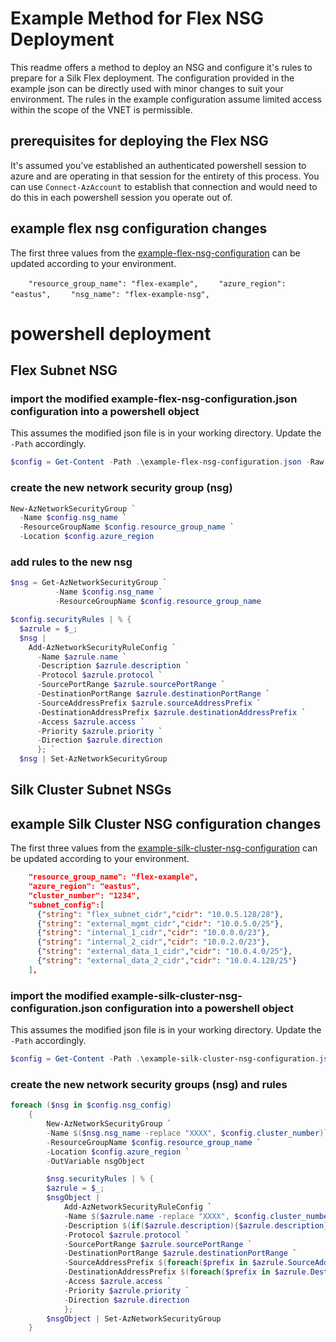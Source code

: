 # Example Method for Flex NSG Deployment

This readme offers a method to deploy an NSG and configure it's rules to prepare for a Silk Flex deployment.  The configuration provided in the example json can be directly used with minor changes to suit your environment.  The rules in the example configuration assume limited access within the scope of the VNET is permissible.


## prerequisites for deploying the Flex NSG
It's assumed you've established an authenticated powershell session to azure and are operating in that session for the entirety of this process. You can use `Connect-AzAccount` to establish that connection and would need to do this in each powershell session you operate out of.


## example flex nsg configuration changes
The first three values from the [example-flex-nsg-configuration](example-flex-nsg-configuration.json) can be updated according to your environment.


`    "resource_group_name": "flex-example",`
`    "azure_region": "eastus",`
`    "nsg_name": "flex-example-nsg",`


# powershell deployment
## Flex Subnet NSG
### import the modified example-flex-nsg-configuration.json configuration into a powershell object
This assumes the modified json file is in your working directory.  Update the `-Path` accordingly.
```powershell
$config = Get-Content -Path .\example-flex-nsg-configuration.json -Raw | ConvertFrom-Json -Depth 100
```

### create the new network security group (nsg)
```powershell
New-AzNetworkSecurityGroup `
  -Name $config.nsg_name `
  -ResourceGroupName $config.resource_group_name `
  -Location $config.azure_region
```

### add rules to the new nsg
```powershell
$nsg = Get-AzNetworkSecurityGroup `
          -Name $config.nsg_name `
          -ResourceGroupName $config.resource_group_name

$config.securityRules | % {
  $azrule = $_;
  $nsg |
    Add-AzNetworkSecurityRuleConfig `
      -Name $azrule.name `
      -Description $azrule.description `
      -Protocol $azrule.protocol `
      -SourcePortRange $azrule.sourcePortRange `
      -DestinationPortRange $azrule.destinationPortRange `
      -SourceAddressPrefix $azrule.sourceAddressPrefix `
      -DestinationAddressPrefix $azrule.destinationAddressPrefix `
      -Access $azrule.access `
      -Priority $azrule.priority `
      -Direction $azrule.direction
      }; `
  $nsg | Set-AzNetworkSecurityGroup
```



## Silk Cluster Subnet NSGs

## example Silk Cluster NSG configuration changes
The first three values from the [example-silk-cluster-nsg-configuration](example-silk-cluster-nsg-configuration.json) can be updated according to your environment.

```json
    "resource_group_name": "flex-example",
    "azure_region": "eastus",
    "cluster_number": "1234",
    "subnet_config":[
      {"string": "flex_subnet_cidr","cidr": "10.0.5.128/28"},
      {"string": "external_mgmt_cidr","cidr": "10.0.5.0/25"},
      {"string": "internal_1_cidr","cidr": "10.0.0.0/23"},
      {"string": "internal_2_cidr","cidr": "10.0.2.0/23"},
      {"string": "external_data_1_cidr","cidr": "10.0.4.0/25"},
      {"string": "external_data_2_cidr","cidr": "10.0.4.128/25"}
    ],
```

### import the modified example-silk-cluster-nsg-configuration.json configuration into a powershell object
This assumes the modified json file is in your working directory.  Update the `-Path` accordingly.
```powershell
$config = Get-Content -Path .\example-silk-cluster-nsg-configuration.json -Raw | ConvertFrom-Json -Depth 100
```

### create the new network security groups (nsg) and rules
```powershell
foreach ($nsg in $config.nsg_config)
    {
        New-AzNetworkSecurityGroup `
        -Name $($nsg.nsg_name -replace "XXXX", $config.cluster_number)`
        -ResourceGroupName $config.resource_group_name `
        -Location $config.azure_region `
        -OutVariable nsgObject

        $nsg.securityRules | % {
        $azrule = $_;
        $nsgObject |
            Add-AzNetworkSecurityRuleConfig `
            -Name $($azrule.name -replace "XXXX", $config.cluster_number)`
            -Description $(if($azrule.description){$azrule.description}else{$azrule.name -replace ".*XXXX-network(.*)", '$1' -replace '-', ' '}) `
            -Protocol $azrule.protocol `
            -SourcePortRange $azrule.sourcePortRange `
            -DestinationPortRange $azrule.destinationPortRange `
            -SourceAddressPrefix $(foreach($prefix in $azrule.SourceAddressPrefix){if($prefix -in $config.subnet_config.string){$($config.subnet_config | ? string -eq $prefix).cidr}else{$prefix}}) `
            -DestinationAddressPrefix $(foreach($prefix in $azrule.DestinationAddressPrefix){if($prefix -in $config.subnet_config.string){$($config.subnet_config | ? string -eq $prefix).cidr}else{$prefix}}) `
            -Access $azrule.access `
            -Priority $azrule.priority `
            -Direction $azrule.direction
            };
        $nsgObject | Set-AzNetworkSecurityGroup
    }
```